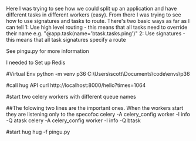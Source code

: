 
Here I was trying to see how we could split up an application and have different tasks in different workers (easy). From there I was trying to see how to use signatures and tasks to route. There's two basic ways as far as I can tell 
1: Use high level routing - this means that all tasks need to override their name e.g. "@app.task(name='btask.tasks.ping')"
2: Use signatures - this means that all task signatures specify a route

See pingu.py for more information

I needed to Set up Redis

#Virtual Env
python -m venv p36 C:\Users\scott\Documents\code\envs\p36


#call hug API
curl http://localhost:8000/hello?times=1064


#start two celery workers with different queue names 

##The folowing two lines are the important ones. When the workers start they are listening only to the specofoc 
celery -A celery_config worker -l info -Q atask
celery -A celery_config worker -l info -Q btask

#start hug 
hug -f pingu.py
